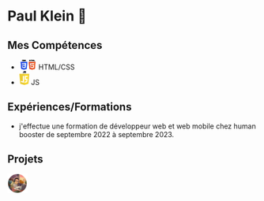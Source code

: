 # Paul Klein 👋
## Mes Compétences
- <img src ="html.png" alt="html" width ="35px" margin-top="10px"> HTML/CSS
- <img src ="JS.png" alt="js" width ="20px" margin-top="30px"> JS
## Expériences/Formations
- j'effectue une formation de développeur web et web mobile chez human booster de septembre 2022 à septembre 2023.
## Projets
<img src ="photo.png" alt="photo" width ="40px">
